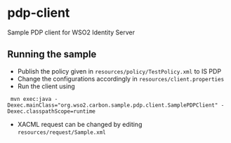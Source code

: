 # pdp-client
Sample PDP client for WSO2 Identity Server
## Running the sample
 * Publish the policy given in `resources/policy/TestPolicy.xml` to IS PDP
 * Change the configurations accordingly in `resources/client.properties`
 * Run the client using 
```mvn
 mvn exec:java -Dexec.mainClass="org.wso2.carbon.sample.pdp.client.SamplePDPClient" -Dexec.classpathScope=runtime
```
 * XACML request can be changed by editing `resources/request/Sample.xml`

